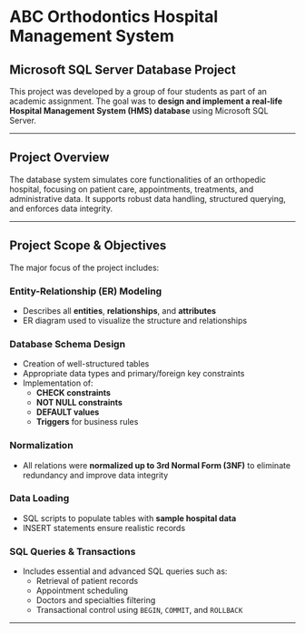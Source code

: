 # ABC Orthodontics Hospital Management System

## Microsoft SQL Server Database Project

This project was developed by a group of four students as part of an academic assignment. The goal was to **design and implement a real-life Hospital Management System (HMS) database** using Microsoft SQL Server.

---
## Project Overview
The database system simulates core functionalities of an orthopedic hospital, focusing on patient care, appointments, treatments, and administrative data. It supports robust data handling, structured querying, and enforces data integrity.

---

## Project Scope & Objectives
The major focus of the project includes:

### Entity-Relationship (ER) Modeling
- Describes all **entities**, **relationships**, and **attributes**
- ER diagram used to visualize the structure and relationships

### Database Schema Design
- Creation of well-structured tables
- Appropriate data types and primary/foreign key constraints
- Implementation of:
  - **CHECK constraints**
  - **NOT NULL constraints**
  - **DEFAULT values**
  - **Triggers** for business rules

### Normalization
- All relations were **normalized up to 3rd Normal Form (3NF)** to eliminate redundancy and improve data integrity

### Data Loading
- SQL scripts to populate tables with **sample hospital data**
- INSERT statements ensure realistic records

### SQL Queries & Transactions
- Includes essential and advanced SQL queries such as:
  - Retrieval of patient records
  - Appointment scheduling
  - Doctors and specialties filtering
  - Transactional control using `BEGIN`, `COMMIT`, and `ROLLBACK`

---
